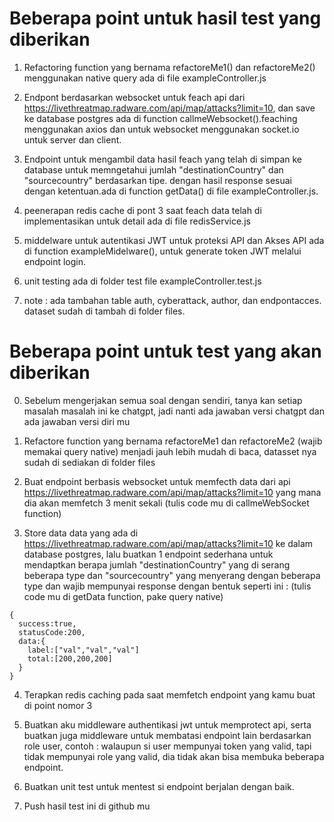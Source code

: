 # Beberapa point untuk hasil test yang diberikan

1. Refactoring function yang bernama refactoreMe1() dan refactoreMe2() menggunakan native query ada di file exampleController.js

2. Endpont berdasarkan websocket untuk feach api dari https://livethreatmap.radware.com/api/map/attacks?limit=10, dan save ke  database postgres ada di function callmeWebsocket().feaching menggunakan axios dan untuk websocket menggunakan socket.io untuk server dan client.

3. Endpoint untuk mengambil data hasil feach yang telah di simpan ke database untuk memngetahui jumlah "destinationCountry" dan "sourcecountry" berdasarkan tipe. dengan hasil response sesuai dengan ketentuan.ada di function getData() di file exampleController.js.

4. peenerapan redis cache di pont 3 saat feach data telah di implementasikan untuk detail ada di file redisService.js

5. middelware untuk autentikasi JWT untuk proteksi API dan Akses API ada di function exampleMidelware(), untuk generate token JWT melalui endpoint login.

6. unit testing ada di folder test file exampleController.test.js

7. note : ada tambahan table auth, cyberattack, author, dan endpontacces. dataset sudah di tambah di folder files.


# Beberapa point untuk test yang akan diberikan

0. Sebelum mengerjakan semua soal dengan sendiri, tanya kan setiap masalah masalah ini ke chatgpt, jadi nanti ada jawaban versi chatgpt dan ada jawaban versi diri mu

1. Refactore function yang bernama refactoreMe1 dan refactoreMe2 (wajib memakai query native) menjadi jauh lebih mudah di baca, datasset nya sudah di sediakan di folder files

2. Buat endpoint berbasis websocket untuk memfecth data dari api https://livethreatmap.radware.com/api/map/attacks?limit=10 yang mana dia akan memfetch 3 menit sekali (tulis code mu di callmeWebSocket function)

3. Store data data yang ada di https://livethreatmap.radware.com/api/map/attacks?limit=10 ke dalam database postgres, lalu buatkan 1 endpoint sederhana untuk mendaptkan berapa jumlah "destinationCountry" yang di serang beberapa type dan "sourcecountry" yang menyerang dengan beberapa type
   dan wajib mempunyai response dengan bentuk seperti ini :
   (tulis code mu di getData function, pake query native)

```
{
  success:true,
  statusCode:200,
  data:{
    label:["val","val","val"]
    total:[200,200,200]
  }
}
```

4. Terapkan redis caching pada saat memfetch endpoint yang kamu buat di point nomor 3

5. Buatkan aku middleware authentikasi jwt untuk memprotect api, serta buatkan juga middleware untuk membatasi endpoint lain berdasarkan role user, contoh :
   walaupun si user mempunyai token yang valid, tapi tidak mempunyai role yang valid, dia tidak akan bisa membuka beberapa endpoint.

6. Buatkan unit test untuk mentest si endpoint berjalan dengan baik.

7. Push hasil test ini di github mu
